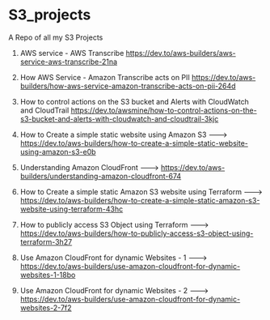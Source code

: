 # S3_projects
A Repo of all my S3 Projects

1. AWS service - AWS Transcribe https://dev.to/aws-builders/aws-service-aws-transcribe-21na

2. How AWS Service - Amazon Transcribe acts on PII https://dev.to/aws-builders/how-aws-service-amazon-transcribe-acts-on-pii-264d

3. How to control actions on the S3 bucket and Alerts with CloudWatch and CloudTrail https://dev.to/awsmine/how-to-control-actions-on-the-s3-bucket-and-alerts-with-cloudwatch-and-cloudtrail-3kjc

4. How to Create a simple static website using Amazon S3 ---> https://dev.to/aws-builders/how-to-create-a-simple-static-website-using-amazon-s3-e0b

5. Understanding Amazon CloudFront ---> https://dev.to/aws-builders/understanding-amazon-cloudfront-674

6. How to Create a simple static Amazon S3 website using Terraform ---> https://dev.to/aws-builders/how-to-create-a-simple-static-amazon-s3-website-using-terraform-43hc

7. How to publicly access S3 Object using Terraform ---> https://dev.to/aws-builders/how-to-publicly-access-s3-object-using-terraform-3h27

8. Use Amazon CloudFront for dynamic Websites - 1 ---> https://dev.to/aws-builders/use-amazon-cloudfront-for-dynamic-websites-1-18bo

9. Use Amazon CloudFront for dynamic Websites - 2 ---> https://dev.to/aws-builders/use-amazon-cloudfront-for-dynamic-websites-2-7f2
